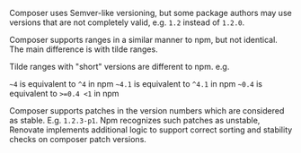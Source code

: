 Composer uses Semver-like versioning, but some package authors may use versions that are not completely valid, e.g. `1.2` instead of `1.2.0`.

Composer supports ranges in a similar manner to npm, but not identical. The main difference is with tilde ranges.

Tilde ranges with "short" versions are different to npm. e.g.

`~4` is equivalent to `^4` in npm
`~4.1` is equivalent to `^4.1` in npm
`~0.4` is equivalent to `>=0.4 <1` in npm

Composer supports patches in the version numbers which are considered as stable. E.g. `1.2.3-p1`. Npm recognizes such patches as unstable, Renovate
implements additional logic to support correct sorting and stability checks on composer patch versions.